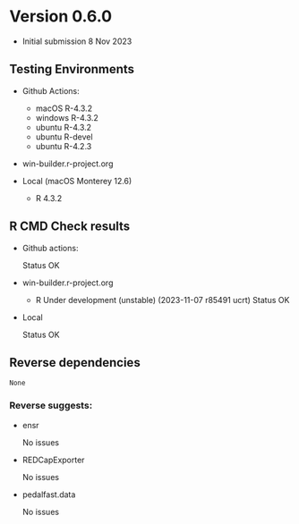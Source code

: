 # Version 0.6.0
- Initial submission 8 Nov 2023

## Testing Environments

* Github Actions: 
  * macOS R-4.3.2
  * windows R-4.3.2
  * ubuntu R-4.3.2
  * ubuntu R-devel
  * ubuntu R-4.2.3

* win-builder.r-project.org

* Local (macOS Monterey 12.6)
  * R 4.3.2

## R CMD Check results

* Github actions:

    Status OK

* win-builder.r-project.org

  * R Under development (unstable) (2023-11-07 r85491 ucrt)  Status OK

* Local

    Status OK

## Reverse dependencies

    None

### Reverse suggests:

* ensr

    No issues

* REDCapExporter

    No issues

* pedalfast.data

    No issues
